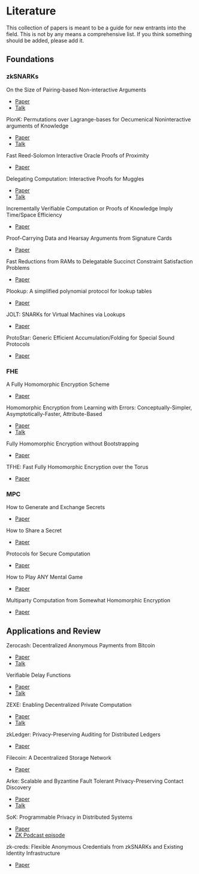 # Literature

This collection of papers is meant to be a guide for new entrants into the field. This is not by any means a comprehensive list. If you think something should be added, please add it.

## Foundations

### zkSNARKs

On the Size of Pairing-based Non-interactive Arguments
- [Paper](https://eprint.iacr.org/2016/260.pdf)
- [Talk](https://www.youtube.com/watch?v=OseAdq0CoOY)

PlonK: Permutations over Lagrange-bases for Oecumenical Noninteractive arguments of Knowledge
- [Paper](https://eprint.iacr.org/2019/953.pdf)
- [Talk](https://www.youtube.com/watch?v=dHo56MhQlHk)

Fast Reed-Solomon Interactive Oracle Proofs of Proximity
- [Paper](https://drops.dagstuhl.de/storage/00lipics/lipics-vol107-icalp2018/LIPIcs.ICALP.2018.14/LIPIcs.ICALP.2018.14.pdf)

Delegating Computation: Interactive Proofs for Muggles
- [Paper](https://citeseerx.ist.psu.edu/document?repid=rep1&type=pdf&doi=1a33c542b064f95eb6fc9b0003e80ff4f1b9289a)
- [Talk](https://www.youtube.com/watch?v=x8pUxFptfb0)

Incrementally Verifiable Computation or Proofs of Knowledge Imply Time/Space Efficiency
- [Paper](https://iacr.org/archive/tcc2008/49480001/49480001.pdf)

Proof-Carrying Data and Hearsay Arguments from Signature Cards
- [Paper](https://ic-people.epfl.ch/~achiesa/docs/CT10.pdf)

Fast Reductions from RAMs to Delegatable Succinct Constraint Satisfaction Problems
- [Paper](https://eprint.iacr.org/2012/071.pdf)

Plookup: A simplified polynomial protocol for lookup tables
- [Paper](https://eprint.iacr.org/2020/315.pdf)

JOLT: SNARKs for Virtual Machines via Lookups
- [Paper](https://eprint.iacr.org/2023/1217.pdf)

ProtoStar: Generic Efficient Accumulation/Folding for Special Sound Protocols
- [Paper](https://eprint.iacr.org/2023/620)

### FHE

A Fully Homomorphic Encryption Scheme
- [Paper](https://crypto.stanford.edu/craig/craig-thesis.pdf)

Homomorphic Encryption from Learning with Errors: Conceptually-Simpler, Asymptotically-Faster, Attribute-Based
- [Paper](https://eprint.iacr.org/2013/340.pdf)
- [Talk](https://www.youtube.com/watch?v=uabmoq4-tGQ)

Fully Homomorphic Encryption without Bootstrapping
- [Paper](https://eprint.iacr.org/2011/277.pdf)

TFHE: Fast Fully Homomorphic Encryption over the Torus
- [Paper](https://eprint.iacr.org/2018/421)

### MPC

How to Generate and Exchange Secrets
- [Paper](https://mit6875.github.io/FA23HANDOUTS/yao-garbled-circuits.pdf)

How to Share a Secret
- [Paper](https://dl.acm.org/doi/pdf/10.1145/359168.359176)

Protocols for Secure Computation
- [Paper](https://crysp.uwaterloo.ca/courses/pet/W11/cache/www.cs.wisc.edu/areas/sec/yao1982-ocr.pdf)   

How to Play ANY Mental Game
- [Paper](https://dl.acm.org/doi/pdf/10.1145/28395.28420)

Multiparty Computation from Somewhat Homomorphic Encryption
- [Paper](https://eprint.iacr.org/2011/535.pdf)

## Applications and Review

Zerocash: Decentralized Anonymous Payments from Bitcoin
- [Paper](https://eprint.iacr.org/2014/349)
- [Talk](https://www.youtube.com/watch?v=YfEgrlWmu5k)

Verifiable Delay Functions
- [Paper](https://eprint.iacr.org/2018/601.pdf)
- [Talk](https://www.youtube.com/watch?v=_-feyaZZjEw)

ZEXE: Enabling Decentralized Private Computation
- [Paper](https://eprint.iacr.org/2018/962)
- [Talk](https://www.youtube.com/watch?v=wjcUG5St2Xg)

zkLedger: Privacy-Preserving Auditing for Distributed Ledgers
- [Paper](https://www.usenix.org/system/files/conference/nsdi18/nsdi18-narula.pdf)

Filecoin: A Decentralized Storage Network
- [Paper](https://filecoin.io/filecoin.pdf)

Arke: Scalable and Byzantine Fault Tolerant Privacy-Preserving Contact Discovery
- [Paper](https://eprint.iacr.org/2023/1218.pdf)
- [Talk](https://www.youtube.com/watch?v=_TVAYEzDQMM)

SoK: Programmable Privacy in Distributed Systems
- [Paper](https://eprint.iacr.org/2024/982.pdf)
- [ZK Podcast episode](https://www.youtube.com/watch?v=Nixti2E370k)

zk-creds: Flexible Anonymous Credentials from zkSNARKs and Existing Identity Infrastructure
- [Paper](https://eprint.iacr.org/2022/878.pdf)
